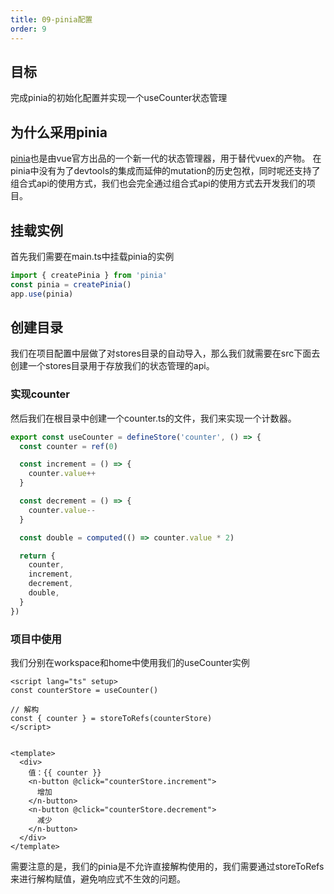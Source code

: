 ```yaml
---
title: 09-pinia配置
order: 9
---
```


## 目标
完成pinia的初始化配置并实现一个useCounter状态管理

## 为什么采用pinia
[pinia](https://pinia.vuejs.org/zh/index.html)也是由vue官方出品的一个新一代的状态管理器，用于替代vuex的产物。
在pinia中没有为了devtools的集成而延伸的mutation的历史包袱，同时呢还支持了组合式api的使用方式，我们也会完全通过组合式api的使用方式去开发我们的项目。

## 挂载实例
首先我们需要在main.ts中挂载pinia的实例
```typescript
import { createPinia } from 'pinia'
const pinia = createPinia()
app.use(pinia)

```

## 创建目录
我们在项目配置中层做了对stores目录的自动导入，那么我们就需要在src下面去创建一个stores目录用于存放我们的状态管理的api。

### 实现counter
然后我们在根目录中创建一个counter.ts的文件，我们来实现一个计数器。

```typescript
export const useCounter = defineStore('counter', () => {
  const counter = ref(0)

  const increment = () => {
    counter.value++
  }

  const decrement = () => {
    counter.value--
  }

  const double = computed(() => counter.value * 2)

  return {
    counter,
    increment,
    decrement,
    double,
  }
})

```

### 项目中使用

我们分别在workspace和home中使用我们的useCounter实例

```vue
<script lang="ts" setup>
const counterStore = useCounter()

// 解构
const { counter } = storeToRefs(counterStore)
</script>


<template>
  <div>
    值：{{ counter }}
    <n-button @click="counterStore.increment">
      增加
    </n-button>
    <n-button @click="counterStore.decrement">
      减少
    </n-button>
  </div>
</template>
```

需要注意的是，我们的pinia是不允许直接解构使用的，我们需要通过storeToRefs来进行解构赋值，避免响应式不生效的问题。
